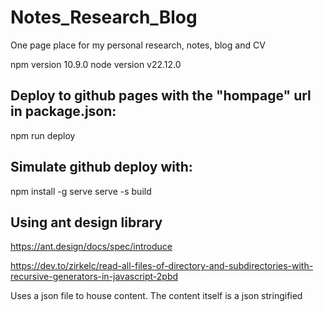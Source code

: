 # Notes_Research_Blog
One page place for my personal research, notes, blog and CV


npm version 10.9.0
node version v22.12.0


## Deploy to github pages with the "hompage" url in package.json:
npm run deploy

## Simulate github deploy with:
npm install -g serve
serve -s build

## Using ant design library
https://ant.design/docs/spec/introduce


https://dev.to/zirkelc/read-all-files-of-directory-and-subdirectories-with-recursive-generators-in-javascript-2pbd

Uses a json file to house content. The content itself is a json stringified 